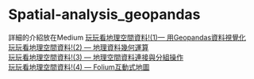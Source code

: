 # Spatial-analysis_geopandas   
詳細的介紹放在Medium
[玩玩看地理空間資料!(1)— 用Geopandas資料視覺化](https://medium.com/p/017c56e94730)    
[玩玩看地理空間資料!(2) — 地理資料幾何運算](https://medium.com/p/5735c37b0711)  
[玩玩看地理空間資料!(3) — 地理空間資料連接與分組操作](https://medium.com/p/7efa4a802b7c)  
[玩玩看地理空間資料!(4) — Folium互動式地圖](https://medium.com/p/2fc7f72b0eae)
